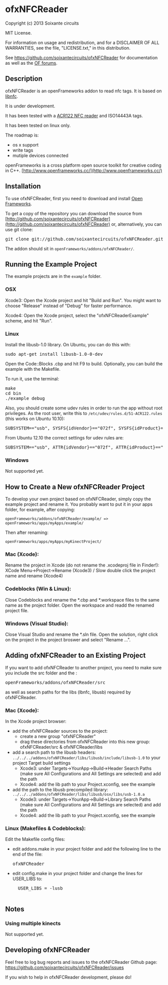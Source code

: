 ofxNFCReader
=========

Copyright (c) 2013 Soixante circuits

MIT License.

For information on usage and redistribution, and for a DISCLAIMER OF ALL
WARRANTIES, see the file, "LICENSE.txt," in this distribution.

See https://github.com/soixantecircuits/ofxNFCReader for documentation as well as the [OF forums](http://forum.openframeworks.cc/index.php).

Description
-----------

ofxNFCReader is an openFrameworks addon to read nfc tags. It is based on [libnfc](http://nfc-tools.org).

It is under development.

It has been tested with a [ACR122 NFC reader](http://nfc-tools.org/index.php?title=ACR122) and ISO14443A tags.

It has been tested on linux only.

The roadmap is:

* os x support
* write tags
* mutiple devices connected


openFrameworks is a cross platform open source toolkit for creative coding in C++.
[http://www.openframeworks.cc/](http://www.openframeworks.cc/)


Installation
------------

To use ofxNFCReader, first you need to download and install [Open Frameworks](https://github.com/openframeworks/openFrameworks).

To get a copy of the repository you can download the source from [http://github.com/soixantecircuits/ofxNFCReader](http://github.com/soixantecircuits/ofxNFCReader) or, alternatively, you can use git clone:
<pre>
git clone git://github.com/soixantecircuits/ofxNFCReader.git
</pre>

The addon should sit in `openFrameworks/addons/ofxNFCReader/`.

Running the Example Project
---------------------------

The example projects are in the `example` folder.

### OSX

Xcode3: Open the Xcode project and hit "Build and Run". You might want to choose "Release" instead of "Debug" for faster performance.

Xcode4: Open the Xcode project, select the "ofxNFCReaderExample" scheme, and hit "Run".

### Linux

Install the libusb-1.0 library. On Ubuntu, you can do this with:
<pre>
sudo apt-get install libusb-1.0-0-dev
</pre>

Open the Code::Blocks .cbp and hit F9 to build. Optionally, you can build the example with the Makefile.

To run it, use the terminal:
<pre>
make
cd bin
./example_debug
</pre>

Also, you should create some udev rules in order to run the app without root privileges. As the root user, write this to `/etc/udev/rules.d/51-ACR122.rules` (this works on Ubuntu 10.10):
<pre>
SUBSYSTEM=="usb", SYSFS{idVendor}=="072f", SYSFS{idProduct}=="2200", MODE="0660", GROUP="plugdev"
</pre>

From Ubuntu 12.10 the correct settings for udev rules are:
<pre>
SUBSYSTEM=="usb", ATTR{idVendor}=="072f", ATTR{idProduct}=="2200", MODE="0660", GROUP="plugdev"
</pre>


### Windows
Not supported yet.

How to Create a New ofxNFCReader Project
-----------------------------------------

To develop your own project based on ofxNFCReader, simply copy the example project and rename it. You probably want to put it in your apps folder, for example, after copying:

`openFrameworks/addons/ofxNFCReader/example/ => openFrameworks/apps/myApps/example/`

Then after renaming:

`openFrameworks/apps/myApps/myKinectProject/`

### Mac (Xcode):

Rename the project in Xcode (do not rename the .xcodeproj file in Finder!): XCode Menu->Project->Rename (Xcode3) / Slow double click the project name and rename (Xcode4)

### Codeblocks (Win & Linux):

Close Codeblocks and rename the *.cbp and *.workspace files to the same name as the project folder. Open the workspace and readd the renamed project file.

### Windows (Visual Studio):

Close Visual Studio and rename the *.sln file. Open the solution, right click on the project in the project broswer and select "Rename ...".

Adding ofxNFCReader to an Existing Project
---------------------------------------

If you want to add ofxNFCReader to another project, you need to make sure you include the src folder and the :
<pre>
openFrameworks/addons/ofxNFCReader/src
</pre>
as well as search paths for the  libs (lbnfc, libusb) required by ofxNFCReader.


### Mac (Xcode):

In the Xcode project browser:

* add the ofxNFCReader sources to the project:
  * create a new group "ofxNFCReader"
  * drag these directories from ofxNFCReader into this new group: ofxNFCReader/src & ofxNFCReader/libs
* add a search path to the libusb headers: `../../../addons/ofxNFCReader/libs/libusb/include/libusb-1.0` to your project Target build settings
  * Xcode3: under Targets->YourApp->Build->Header Search Paths (make sure All Configurations and All Settings are selected) and add the path
  * Xcode4: add the lib path to your Project.xconfig, see the example
* add the path to the libusb precompiled library: `../../../addons/ofxNFCReader/libs/libusb/osx/libs/usb-1.0.a`
  * Xcode3: under Targets->YourApp->Build->Library Search Paths (make sure All Configurations and All Settings are selected) and add the path
  * Xcode4: add the lib path to your Project.xconfig, see the example
  
### Linux (Makefiles & Codeblocks):

Edit the Makefile config files:
 
* edit addons.make in your project folder and add the following line to the end of the file: 
	<pre>ofxNFCReader</pre>
* edit config.make in your project folder and change the lines for USER_LIBS to:
	<pre>
	USER_LIBS = -lusb
	</pre>

Notes
-----

### Using multiple kinects
Not supported yet.

Developing ofxNFCReader
--------------------

Feel free to log bug reports and issues to the ofxNFCReader Github page: https://github.com/soixantecircuits/ofxNFCReader/issues

If you wish to help in ofxNFCReader development, please do!

